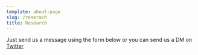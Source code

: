 ```yaml
---
template: about-page
slug: /reserach
title: Research
---
```

Just send us a message using the form below or you can send us a DM on [Twitter](https://twitter.com/feketerigoremet)
